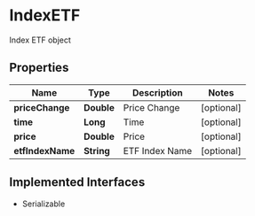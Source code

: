 

# IndexETF

Index ETF object

## Properties

Name | Type | Description | Notes
------------ | ------------- | ------------- | -------------
**priceChange** | **Double** | Price Change |  [optional]
**time** | **Long** | Time |  [optional]
**price** | **Double** | Price |  [optional]
**etfIndexName** | **String** | ETF Index Name |  [optional]


## Implemented Interfaces

* Serializable


